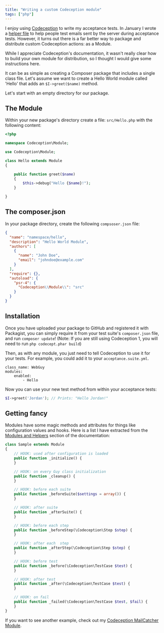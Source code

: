 ```yaml
---
title: "Writing a custom Codeception module"
tags: ["php"]
---
```


I enjoy using [Codeception](http://codeception.com/) to write my acceptance
tests. In January I wrote a [helper
file](https://github.com/captbaritone/mailcatcher-codeception-helper) to help
people test emails sent by the server during acceptance tests. However, it
turns out there is a far better way to package and distribute custom
Codeception actions: as a Module.

While I appreciate Codeception's documentation, it wasn't really clear how to
build your own module for distribution, so I thought I would give some
instructions here.

It can be as simple as creating a Composer package that includes a single class
file. Let's assume we want to create a Hello World module called 'Hello' that
adds an `$I->greet($name)` method.

Let's start with an empty directory for our package.

## The Module

Within your new package's directory create a file: `src/Hello.php` with
the following content:

```php
<?php

namespace Codeception\Module;

use Codeception\Module;

class Hello extends Module
{

    public function greet($name)
    {
        $this->debug("Hello {$name}!");
    }

}
```

## The composer.json

In your package directory, create the following `compsoser.json` file:

```json
{
  "name": "namespace/hello",
  "description": "Hello World Module",
  "authors": [
    {
      "name": "John Doe",
      "email": "johndoe@example.com"
    }
  ],
  "require": {},
  "autoload": {
    "psr-4": {
      "Codeception\\Module\\": "src"
    }
  }
}
```

## Installation

Once you have uploaded your package to GitHub and registered it with Packagist,
you can simply require it from your test suite's `composer.json` file, and run
`composer update`! (Note: If you are still using Codeception 1, you will need
to run `php codecept.phar build`)

Then, as with any module, you just need to tell Codeception to use it for your
tests. For example, you could add it to your `acceptance.suite.yml`.

```
class_name: WebGuy
modules:
    enabled:
        - Hello
```

Now you can use your new test method from within your acceptance tests:

```php
$I->greet('Jordan'); // Prints: "Hello Jordan!"
```

## Getting fancy

Modules have some magic methods and attributes for things like configuration
values and hooks. Here is a list I have extracted from the [Modules and
Helpers](http://codeception.com/docs/03-ModulesAndHelpers) section of the
documentation:

```php
class Sample extends Module
{
    // HOOK: used after configuration is loaded
    public function _initialize() {
    }

    // HOOK: on every Guy class initialization
    public function _cleanup() {
    }

    // HOOK: before each suite
    public function _beforeSuite($settings = array()) {
    }

    // HOOK: after suite
    public function _afterSuite() {
    }

    // HOOK: before each step
    public function _beforeStep(\Codeception\Step $step) {
    }

    // HOOK: after each  step
    public function _afterStep(\Codeception\Step $step) {
    }

    // HOOK: before test
    public function _before(\Codeception\TestCase $test) {
    }

    // HOOK: after test
    public function _after(\Codeception\TestCase $test) {
    }

    // HOOK: on fail
    public function _failed(\Codeception\TestCase $test, $fail) {
    }
}
```

If you want to see another example, check out my [Codeception MailCatcher
Module](https://github.com/captbaritone/codeception-mailcatcher-module).
